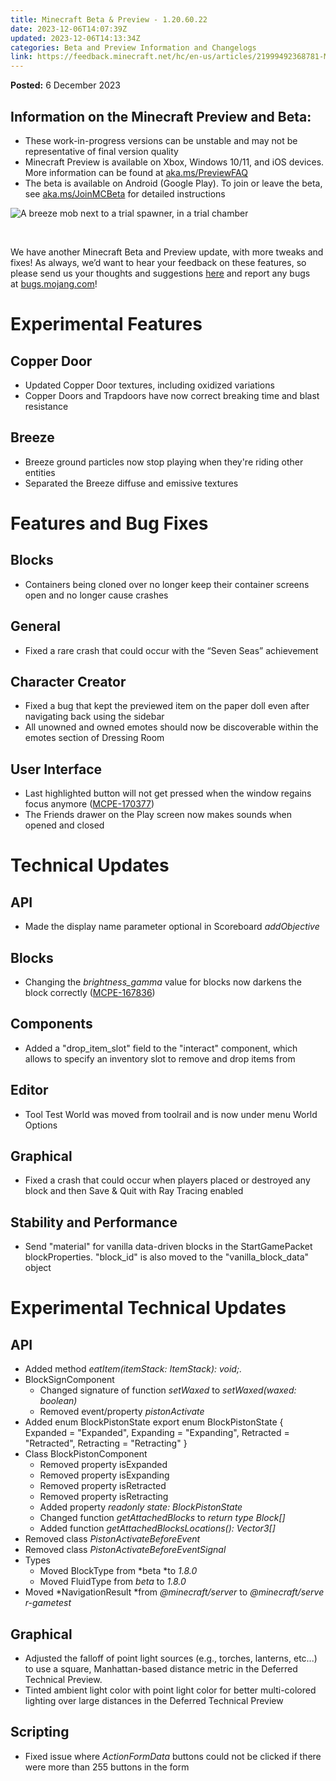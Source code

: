 ```yaml
---
title: Minecraft Beta & Preview - 1.20.60.22
date: 2023-12-06T14:07:39Z
updated: 2023-12-06T14:13:34Z
categories: Beta and Preview Information and Changelogs
link: https://feedback.minecraft.net/hc/en-us/articles/21999492368781-Minecraft-Beta-Preview-1-20-60-22
---
```


**Posted:** 6 December 2023

## **Information on the Minecraft Preview and Beta:**

- These work-in-progress versions can be unstable and may not be representative of final version quality
- Minecraft Preview is available on Xbox, Windows 10/11, and iOS devices. More information can be found at [aka.ms/PreviewFAQ](https://aka.ms/PreviewFAQ)
- The beta is available on Android (Google Play). To join or leave the beta, see [aka.ms/JoinMCBeta](https://aka.ms/JoinMCBeta) for detailed instructions

![A breeze mob next to a trial spawner, in a trial chamber](https://feedback.minecraft.net/hc/article_attachments/21999475600269)

 

We have another Minecraft Beta and Preview update, with more tweaks and fixes! As always, we’d want to hear your feedback on these features, so please send us your thoughts and suggestions [here](https://aka.ms/Minecraft121Feedback) and report any bugs at [bugs.mojang.com](https://bugs.mojang.com/)!

# **Experimental Features**

## **Copper Door**

- Updated Copper Door textures, including oxidized variations
- Copper Doors and Trapdoors have now correct breaking time and blast resistance 

## **Breeze**

- Breeze ground particles now stop playing when they're riding other entities
- Separated the Breeze diffuse and emissive textures

# **Features and Bug Fixes**

## **Blocks**

- Containers being cloned over no longer keep their container screens open and no longer cause crashes

## **General**

- Fixed a rare crash that could occur with the “Seven Seas” achievement

## **Character Creator**

- Fixed a bug that kept the previewed item on the paper doll even after navigating back using the sidebar
- All unowned and owned emotes should now be discoverable within the emotes section of Dressing Room 

## **User Interface**

- Last highlighted button will not get pressed when the window regains focus anymore ([MCPE-170377](https://bugs.mojang.com/browse/MCPE-170377)) 
- The Friends drawer on the Play screen now makes sounds when opened and closed 

# **Technical Updates**

## **API**

- Made the display name parameter optional in Scoreboard *addObjective*

## **Blocks**

- Changing the *brightness_gamma* value for blocks now darkens the block correctly ([MCPE-167836](https://bugs.mojang.com/browse/MCPE-167836))

## **Components**

- Added a "drop_item_slot" field to the "interact" component, which allows to specify an inventory slot to remove and drop items from

## **Editor**

- Tool Test World was moved from toolrail and is now under menu World Options

## **Graphical**

- Fixed a crash that could occur when players placed or destroyed any block and then Save & Quit with Ray Tracing enabled

## **Stability and Performance**

- Send "material" for vanilla data-driven blocks in the StartGamePacket blockProperties. "block_id" is also moved to the "vanilla_block_data" object

# **Experimental Technical Updates**

## **API**

- Added method *eatItem(itemStack: ItemStack): void;.*
- BlockSignComponent
  - Changed signature of function *setWaxed* to *setWaxed(waxed: boolean)*
  - Removed event/property *pistonActivate*
- Added enum BlockPistonState export enum BlockPistonState { Expanded = "Expanded", Expanding = "Expanding", Retracted = "Retracted", Retracting = "Retracting" }
- Class BlockPistonComponent
  - Removed property isExpanded
  - Removed property isExpanding
  - Removed property isRetracted
  - Removed property isRetracting
  - Added property *readonly state: BlockPistonState*
  - Changed function *getAttachedBlocks* to *return type Block\[\]*
  - Added function *getAttachedBlocksLocations(): Vector3\[\]*
- Removed class *PistonActivateBeforeEvent*
- Removed class *PistonActivateBeforeEventSignal*
- Types
  - Moved BlockType from *beta *to *1.8.0*
  - Moved FluidType from *beta* to *1.8.0*
- Moved *NavigationResult *from *@minecraft/server* to *@minecraft/server-gametest*

## **Graphical**

- Adjusted the falloff of point light sources (e.g., torches, lanterns, etc...) to use a square, Manhattan-based distance metric in the Deferred Technical Preview.
- Tinted ambient light color with point light color for better multi-colored lighting over large distances in the Deferred Technical Preview

## **Scripting**

- Fixed issue where *ActionFormData* buttons could not be clicked if there were more than 255 buttons in the form
